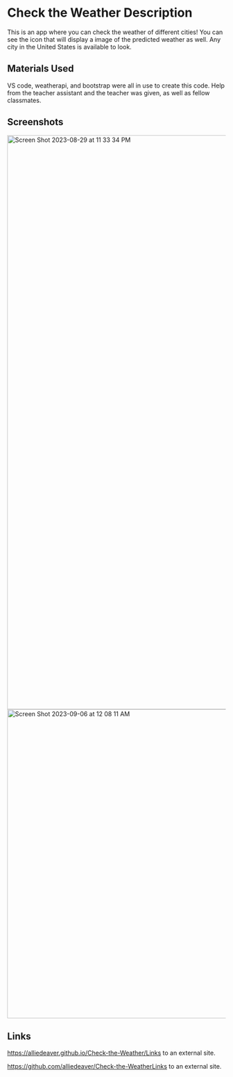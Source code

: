 # Check the Weather Description
This is an app where you can check the weather of different cities! You can see the icon that will display a image of the predicted weather as well. Any city in the United States is available to look. 
## Materials Used 
VS code, weatherapi, and bootstrap were all in use to create this code. Help from the teacher assistant and the teacher was given, as well as fellow classmates. 
## Screenshots 
<img width="1321" alt="Screen Shot 2023-08-29 at 11 33 34 PM" src="https://github.com/alliedeaver/Check-the-Weather/assets/141384805/e0f51924-f2f4-4249-925f-90f35f48cd96">
<img width="711" alt="Screen Shot 2023-09-06 at 12 08 11 AM" src="https://github.com/alliedeaver/Check-the-Weather/assets/141384805/063907bd-2cc5-411b-b519-005a8d48e6ce">

## Links 
https://alliedeaver.github.io/Check-the-Weather/Links to an external site.


https://github.com/alliedeaver/Check-the-WeatherLinks to an external site.
